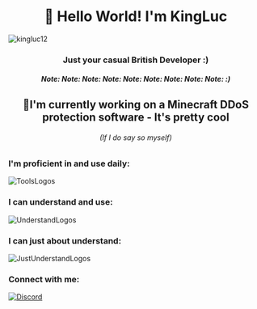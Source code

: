 <h1 align="center">👋 Hello World! I'm KingLuc</h1>
<p align="left"> <img src="https://komarev.com/ghpvc/?username=kingluc12&label=Views&color=000000&style=plastic" alt="kingluc12" /> </p>
<h3 align="center">Just your casual British Developer :)</h3>
<h5 align="center">Note: Note: Note: Note: Note: Note: Note: Note: Note: :)</h4>

<h2 align="center"> 🚧I'm currently working on a Minecraft DDoS protection software - It's pretty cool</h2>
<h6 align="center">(If I do say so myself)</h6>

<h3 align="left">I'm proficient in and use daily:</h3>

![ToolsLogos](https://skillicons.dev/icons?i=js,nodejs,express,discordjs,html,github,vscode,mongodb,lua,discord)

<h3 align="left">I can understand and use:</h3>

![UnderstandLogos](https://skillicons.dev/icons?i=docker,bash,git,python,nginx)

<h3 align="left">I can just about understand:</h3>

![JustUnderstandLogos](https://skillicons.dev/icons?i=java)

<h3 align="left">Connect with me:</h3>
<p align="left">
  <a href="https://discord.gg/mxct47jgDU" target="_blank">
    <img src="https://skillicons.dev/icons?i=discord" alt="Discord" />
  </a>
</p>
